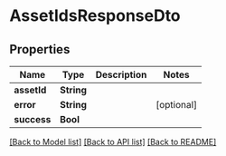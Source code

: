 # AssetIdsResponseDto

## Properties
Name | Type | Description | Notes
------------ | ------------- | ------------- | -------------
**assetId** | **String** |  | 
**error** | **String** |  | [optional] 
**success** | **Bool** |  | 

[[Back to Model list]](../README.md#documentation-for-models) [[Back to API list]](../README.md#documentation-for-api-endpoints) [[Back to README]](../README.md)


